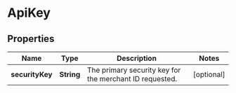 
# ApiKey

## Properties
Name | Type | Description | Notes
------------ | ------------- | ------------- | -------------
**securityKey** | **String** | The primary security key for the merchant ID requested. |  [optional]



